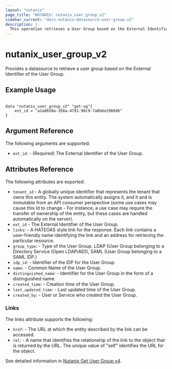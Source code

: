 ```yaml
---
layout: "nutanix"
page_title: "NUTANIX: nutanix_user_group_v2"
sidebar_current: "docs-nutanix-datasource-user-group-v2"
description: |-
  This operation retrieves a User Group based on the External Identifier of the User Group.
---
```


# nutanix_user_group_v2

Provides a datasource to retrieve a user group based on the External Identifier of the User Group.

## Example Usage

```hcl

data "nutanix_user_group_v2" "get-ug"{
	ext_id = "a2a8650a-358a-4791-90c9-7a8b6e2989d6"
}

```




## Argument Reference

The following arguments are supported:

* `ext_id`: - (Required) The External Identifier of the User Group.

## Attributes Reference

The following attributes are exported:

* `tenant_id` - A globally unique identifier that represents the tenant that owns this entity. The system automatically assigns it, and it and is immutable from an API consumer perspective (some use cases may cause this Id to change - For instance, a use case may require the transfer of ownership of the entity, but these cases are handled automatically on the server).
* `ext_id` - The External Identifier of the User Group.
* `links`: - A HATEOAS style link for the response. Each link contains a user-friendly name identifying the link and an address for retrieving the particular resource.
* `group_type`: - Type of the User Group. LDAP (User Group belonging to a Directory Service (Open LDAP/AD)),  SAML (User Group belonging to a SAML IDP.)
* `idp_id`: - Identifier of the IDP for the User Group.
* `name`: - Common Name of the User Group.
* `distinguished_name`: - Identifier for the User Group in the form of a distinguished name.
* `created_time`: - Creation time of the User Group.
* `last_updated_time`: - Last updated time of the User Group.
* `created_by`: - User or Service who created the User Group.

### Links

The links attribute supports the following:

* `href`: - The URL at which the entity described by the link can be accessed.
* `rel`: - A name that identifies the relationship of the link to the object that is returned by the URL. The unique value of "self" identifies the URL for the object.


See detailed information in [Nutanix Get User Group v4](https://developers.nutanix.com/api-reference?namespace=iam&version=v4.0#tag/UserGroups/operation/getUserGroupById).
